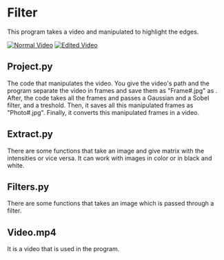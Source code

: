 # Filter
This program takes a video and manipulated to highlight the edges.

[![Normal Video](Image_0.jpg)](https://raw.github.com/GinHar/Filter/blob/main/Video.mp4)
[![Edited Video](Image_1.jpg)](https://raw.github.com/GinHar/Filter/blob/main/Video_filter.mp4)

## Project.py
The code that manipulates the video. You give the video's path and the program separate the video in frames and save them as "Frame#.jpg"  as . After, the code takes all the frames and passes a Gaussian and a Sobel filter, and a treshold. Then, it saves all this  manipulated frames as "Photo#.jpg". Finally, it converts this manipulated frames in a video.

## Extract.py
There are some functions that take an image and give matrix with the intensities or vice versa. It can work with images in color or in black and white.

## Filters.py
There are some functions that takes an image which is passed through a filter.

## Video.mp4
It is a video that is used in the program.
